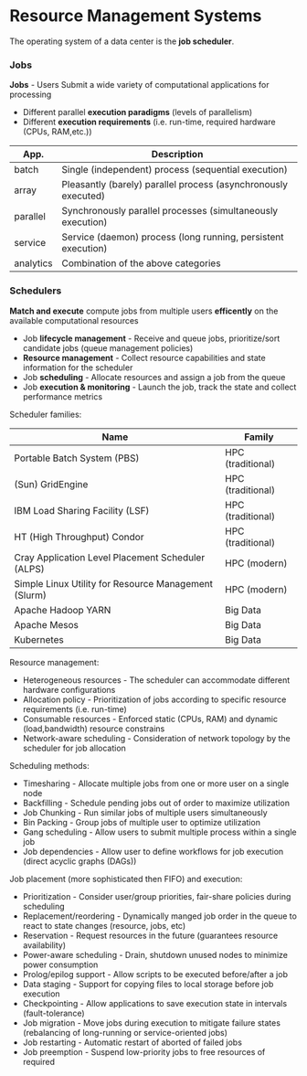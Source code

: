 # Resource Management Systems

The operating system of a data center is the **job scheduler**.

### Jobs

**Jobs** - Users Submit a wide variety of computational applications for processing

* Different parallel **execution paradigms** (levels of parallelism)
* Different **execution requirements** (i.e. run-time, required hardware (CPUs, RAM,etc.))

App.          | Description
--------------|------------------------------------
batch         | Single (independent) process (sequential execution)
array         | Pleasantly (barely) parallel process (asynchronously executed)
parallel      | Synchronously parallel processes (simultaneously execution)
service       | Service (daemon) process (long running, persistent execution)
analytics     | Combination of the above categories

### Schedulers

**Match and execute** compute jobs from multiple users **efficently** on the available computational resources

- Job **lifecycle management** - Receive and queue jobs, prioritize/sort candidate jobs (queue management policies)
- **Resource management** - Collect resource capabilities and state information for the scheduler
- Job **scheduling** - Allocate resources and assign a job from the queue
- Job **execution & monitoring** - Launch the job, track the state and collect performance metrics 

Scheduler families:

Name                                                  | Family
------------------------------------------------------|-------------------
Portable Batch System (PBS)                           | HPC (traditional)
(Sun) GridEngine                                      | HPC (traditional)
IBM Load Sharing Facility (LSF)                       | HPC (traditional) 
HT (High Throughput) Condor                           | HPC (traditional)
Cray Application Level Placement Scheduler (ALPS)     | HPC (modern)
Simple Linux Utility for Resource Management (Slurm)  | HPC (modern)
Apache Hadoop YARN                                    | Big Data
Apache Mesos                                          | Big Data
Kubernetes                                            | Big Data

Resource management:

* Heterogeneous resources - The scheduler can accommodate different hardware configurations
* Allocation policy - Prioritization of jobs according to specific resource requirements (i.e. run-time)
* Consumable resources - Enforced static (CPUs, RAM) and dynamic (load,bandwidth) resource constrains
* Network-aware scheduling - Consideration of network topology by the scheduler for job allocation

Scheduling methods: 

* Timesharing - Allocate multiple jobs from one or more user on a single node
* Backfilling - Schedule pending jobs out of order to maximize utilization
* Job Chunking - Run similar jobs of multiple users simultaneously
* Bin Packing - Group jobs of multiple user to optimize utilization
* Gang scheduling - Allow users to submit multiple process within a single job
* Job dependencies - Allow user to define workflows for job execution (direct acyclic graphs (DAGs))

Job placement (more sophisticated then FIFO) and execution:

* Prioritization - Consider user/group priorities, fair-share policies during scheduling
* Replacement/reordering - Dynamically manged job order in the queue to react to state changes (resource, jobs, etc)
* Reservation - Request resources in the future (guarantees resource availability)
* Power-aware scheduling - Drain, shutdown unused nodes to minimize power consumption
* Prolog/epilog support - Allow scripts to be executed before/after a job
* Data staging - Support for copying files to local storage before job execution
* Checkpointing - Allow applications to save execution state in intervals (fault-tolerance)
* Job migration - Move jobs during execution to mitigate failure states (rebalancing of long-running or service-oriented jobs)
* Job restarting - Automatic restart of aborted of failed jobs
* Job preemption - Suspend low-priority jobs to free resources of required

